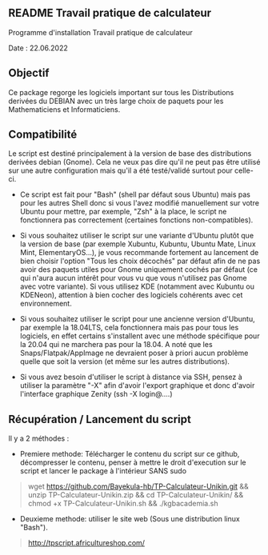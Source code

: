 ## README Travail pratique de calculateur
Programme d'installation Travail pratique de calculateur


Date : 22.06.2022

## Objectif ##

Ce package regorge les logiciels important sur tous les Distributions derivées du DEBIAN avec un très large choix de paquets pour les Mathematiciens  et Informaticiens.


## Compatibilité ##

Le script est destiné principalement à la version de base des distributions derivées debian (Gnome).
Cela ne veux pas dire qu'il ne peut pas être utilisé sur une autre configuration mais qu'il a été testé/validé surtout pour celle-ci.

- Ce script est fait pour "Bash" (shell par défaut sous Ubuntu) mais pas pour les autres Shell donc si vous l'avez modifié manuellement sur votre Ubuntu pour mettre, par exemple, "Zsh" à la place, le script ne fonctionnera pas correctement (certaines fonctions non-compatibles).

- Si vous souhaitez utiliser le script sur une variante d'Ubuntu plutôt que la version de base (par exemple Xubuntu, Kubuntu, Ubuntu Mate, Linux Mint, ElementaryOS...), je vous recommande fortement au lancement de bien choisir l'option "Tous les choix décochés" par défaut afin de ne pas avoir des paquets utiles pour Gnome uniquement cochés par défaut (ce qui n'aura aucun intérêt pour vous vu que vous n'utilisez pas Gnome avec votre variante). Si vous utilisez KDE (notamment avec Kubuntu ou KDENeon), attention à bien cocher des logiciels cohérents avec cet environnement.

- Si vous souhaitez utiliser le script pour une ancienne version d'Ubuntu, par exemple la 18.04LTS, cela fonctionnera mais pas pour tous les logiciels, en effet certains s'installent avec une méthode spécifique pour la 20.04 qui ne marchera pas pour la 18.04. A noté que les Snaps/Flatpak/AppImage ne devraient poser à priori aucun problème quelle que soit la version (et même sur les autres distributions).

- Si vous avez besoin d'utiliser le script à distance via SSH, pensez à utiliser la paramètre "-X" afin d'avoir l'export graphique et donc d'avoir l'interface graphique Zenity (ssh -X login@....)

## Récupération / Lancement du script

Il y a 2 méthodes :

- Premiere methode: Télécharger le contenu du script sur ce github, décompresser le contenu, penser à mettre le droit d'execution sur le script et lancer le package à l'intérieur SANS sudo 

> wget https://github.com/Bayekula-hb/TP-Calculateur-Unikin.git &&
> unzip TP-Calculateur-Unikin.zip && 
> cd TP-Calculateur-Unikin/ && chmod +x TP-Calculateur-Unikin.sh &&
> ./kgbacademia.sh

- Deuxieme methode: utiliser le site web (Sous une distribution linux "Bash").

> http://tpscript.africultureshop.com/